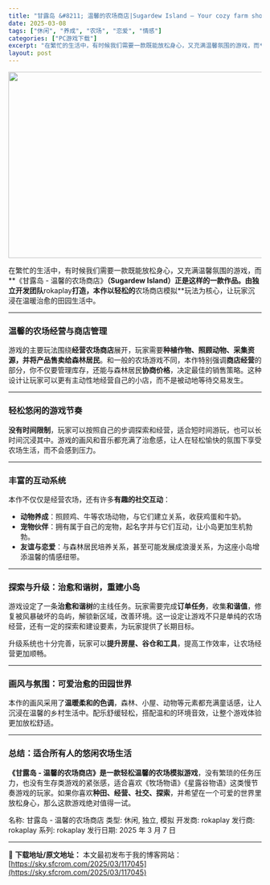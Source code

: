 ```yaml
---
title: "甘露岛 &#8211; 温馨的农场商店|Sugardew Island – Your cozy farm shop|简体中文|1007M"
date: 2025-03-08
tags: ["休闲", "养成", "农场", "恋爱", "情感"]
categories: ["PC游戏下载"]
excerpt: "在繁忙的生活中，有时候我们需要一款既能放松身心，又充满温馨氛围的游戏，而**《甘露岛 - 温馨的农场商店》（Sugardew Island）正是这样的一款作品。由独立开发团队rokaplay打造，本作以轻松的农场商店模拟**玩法为核心，让玩家沉浸在温暖治愈的田园生活中。 温馨的农场经营与商店管理 游&hellip;"
layout: post
---
```


<img class="aligncenter size-full wp-image-117046" src="https://sky.sfcrom.com/wp-content/uploads/2025/03/2025030804042961.webp" alt="" width="660" height="370" />
<p data-start="25" data-end="170">在繁忙的生活中，有时候我们需要一款既能放松身心，又充满温馨氛围的游戏，而**《甘露岛 - 温馨的农场商店》<strong data-start="78" data-end="116">（Sugardew Island）正是这样的一款作品。由独立开发团队</strong>rokaplay<strong data-start="124" data-end="137">打造，本作以轻松的</strong>农场商店模拟**玩法为核心，让玩家沉浸在温暖治愈的田园生活中。</p>


<hr data-start="172" data-end="175" />

<h3 data-start="177" data-end="197"><strong data-start="181" data-end="197">温馨的农场经营与商店管理</strong></h3>
<p data-start="198" data-end="357">游戏的主要玩法围绕<strong data-start="207" data-end="217">经营农场商店</strong>展开，玩家需要<strong data-start="224" data-end="254">种植作物、照顾动物、采集资源，并将产品售卖给森林居民</strong>。和一般的农场游戏不同，本作特别强调<strong data-start="272" data-end="280">商店经营</strong>的部分，你不仅要管理库存，还能与森林居民<strong data-start="300" data-end="308">协商价格</strong>，决定最佳的销售策略。这种设计让玩家可以更有主动性地经营自己的小店，而不是被动地等待交易发生。</p>


<hr data-start="359" data-end="362" />

<h3 data-start="364" data-end="381"><strong data-start="368" data-end="381">轻松悠闲的游戏节奏</strong></h3>
<p data-start="382" data-end="473"><strong data-start="382" data-end="392">没有时间限制</strong>，玩家可以按照自己的步调探索和经营，适合短时间游玩，也可以长时间沉浸其中。游戏的画风和音乐都充满了治愈感，让人在轻松愉快的氛围下享受农场生活，而不会感到压力。</p>


<hr data-start="475" data-end="478" />

<h3 data-start="480" data-end="495"><strong data-start="484" data-end="495">丰富的互动系统</strong></h3>
<p data-start="496" data-end="523">本作不仅仅是经营农场，还有许多<strong data-start="511" data-end="522">有趣的社交互动</strong>：</p>

<ul data-start="524" data-end="660">
 	<li data-start="524" data-end="564"><strong data-start="526" data-end="534">动物养成</strong>：照顾鸡、牛等农场动物，与它们建立关系，收获鸡蛋和牛奶。</li>
 	<li data-start="565" data-end="608"><strong data-start="567" data-end="575">宠物伙伴</strong>：拥有属于自己的宠物，起名字并与它们互动，让小岛更加生机勃勃。</li>
 	<li data-start="609" data-end="660"><strong data-start="611" data-end="620">友谊与恋爱</strong>：与森林居民培养关系，甚至可能发展成浪漫关系，为这座小岛增添温馨的情感纽带。</li>
</ul>

<hr data-start="662" data-end="665" />

<h3 data-start="667" data-end="691"><strong data-start="671" data-end="691">探索与升级：治愈和谐树，重建小岛</strong></h3>
<p data-start="692" data-end="805">游戏设定了一条<strong data-start="699" data-end="708">治愈和谐树</strong>的主线任务。玩家需要完成<strong data-start="720" data-end="728">订单任务</strong>，收集<strong data-start="731" data-end="738">和谐值</strong>，修复被风暴破坏的岛屿，解锁新区域，改善环境。这一设定让游戏不只是单纯的农场经营，还有一定的探索和建设要素，为玩家提供了长期目标。</p>
<p data-start="807" data-end="855">升级系统也十分完善，玩家可以<strong data-start="821" data-end="835">提升房屋、谷仓和工具</strong>，提高工作效率，让农场经营更加顺畅。</p>


<hr data-start="857" data-end="860" />

<h3 data-start="862" data-end="885"><strong data-start="866" data-end="885">画风与氛围：可爱治愈的田园世界</strong></h3>
<p data-start="886" data-end="971">本作的画风采用了<strong data-start="894" data-end="905">温暖柔和的色调</strong>，森林、小屋、动物等元素都充满童话感，让人沉浸在温馨的乡村生活中。配乐舒缓轻松，搭配温和的环境音效，让整个游戏体验更加放松舒适。</p>


<hr data-start="973" data-end="976" />

<h3 data-start="978" data-end="1001"><strong data-start="982" data-end="1001">总结：适合所有人的悠闲农场生活</strong></h3>
<p data-start="1002" data-end="1144"><strong data-start="1002" data-end="1039">《甘露岛 - 温馨的农场商店》是一款轻松温馨的农场模拟游戏</strong>，没有繁琐的任务压力，也没有生存类游戏的紧张感，适合喜欢《牧场物语》《星露谷物语》这类慢节奏游戏的玩家。如果你喜欢<strong data-start="1096" data-end="1111">种田、经营、社交、探索</strong>，并希望在一个可爱的世界里放松身心，那么这款游戏绝对值得一试。</p>
名称: 甘露岛 - 温馨的农场商店
类型: 休闲, 独立, 模拟
开发商: rokaplay
发行商: rokaplay
系列: rokaplay
发行日期: 2025 年 3 月 7 日

---
📖 **下载地址/原文地址：** 本文最初发布于我的博客网站：[https://sky.sfcrom.com/2025/03/117045](https://sky.sfcrom.com/2025/03/117045)
